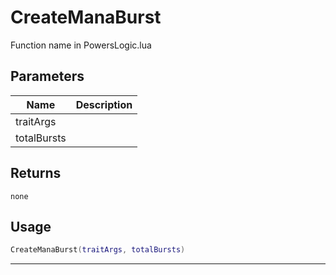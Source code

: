 # CreateManaBurst

Function name in PowersLogic.lua

## Parameters

| Name        | Description |
| ----------- | ----------- |
| traitArgs   |             |
| totalBursts |             |

## Returns

`none`

## Usage

```lua
CreateManaBurst(traitArgs, totalBursts)
```

---
